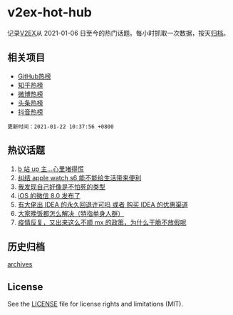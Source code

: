 # v2ex-hot-hub

 记录[V2EX](https://www.v2ex.com/)从 2021-01-06 日至今的热门话题。每小时抓取一次数据，按天[归档](archives)。
 
 ## 相关项目

- [GitHub热榜](https://github.com/lonnyzhang423/github-hot-hub)
- [知乎热榜](https://github.com/lonnyzhang423/zhihu-hot-hub)
- [微博热榜](https://github.com/lonnyzhang423/weibo-hot-hub)
- [头条热榜](https://github.com/lonnyzhang423/toutiao-hot-hub)
- [抖音热榜](https://github.com/lonnyzhang423/douyin-hot-hub)


 `更新时间：2021-01-22 10:37:56 +0800`

## 热议话题

1. [b 站 up 主...心里堵得慌](https://www.v2ex.com/t/747217)
1. [纠结 apple watch s6 能不能给生活带来便利](https://www.v2ex.com/t/746977)
1. [我发现自己好像是不怕死的类型](https://www.v2ex.com/t/747083)
1. [iOS 的微信 8.0 发布了](https://www.v2ex.com/t/747150)
1. [有大佬出 IDEA 的永久回退许可吗 或者 购买 IDEA 的优惠渠道](https://www.v2ex.com/t/747060)
1. [大家晚饭都怎么解决（特指单身人群）](https://www.v2ex.com/t/747115)
1. [疫情反复，又出来这么不顺 mx 的政策，为什么干脆不放假呢](https://www.v2ex.com/t/747254)

## 历史归档

[archives](archives)

## License

See the [LICENSE](LICENSE) file for license rights and limitations (MIT).
